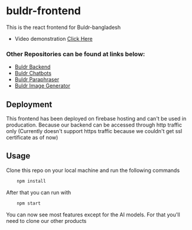 # buldr-frontend
This is the react frontend for Buldr-bangladesh
- Video demonstration [Click Here](https://youtu.be/thg7Sfi_hDU)

  
### Other Repositories can be found at links below:
- [Buldr Backend](https://github.com/Buldr-Bangladesh/buldr-backend)
- [Buldr Chatbots](https://github.com/Buldr-Bangladesh/buldr-chatbots)
- [Buldr Paraphraser](https://github.com/Buldr-Bangladesh/buldr-paraphraser)
- [Buldr Image Generator](https://github.com/Buldr-Bangladesh/buldr-image-generator)

## Deployment
This frontend has been deployed on firebase hosting and can't be used in producation. Because our backend can be accessed through http traffic only (Currently doesn't support https traffic because we couldn't get ssl certificate as of now)

## Usage 
Clone this repo on your local machine and run the following commands
```bash
    npm install
```
After that you can run with
```bash
    npm start
```
You can now see most features except for the AI models. For that you'll need to clone our other products

